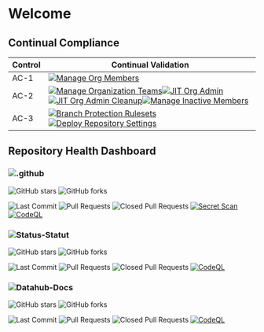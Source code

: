 <!-- markdownlint-disable-file MD013 -->

# Welcome

## Continual Compliance

| Control| Continual Validation|
| --- | --- |
| AC-1 | [![Manage Org Members](https://github.com/fsdh-pfds/.github/actions/workflows/manage-org-members.yml/badge.svg)](https://github.com/fsdh-pfds/.github/actions/workflows/manage-org-members.yml) |                               
| AC-2 | [![Manage Organization Teams](https://github.com/fsdh-pfds/.github/actions/workflows/manage-org-teams.yml/badge.svg)](https://github.com/fsdh-pfds/.github/actions/workflows/manage-org-teams.yml)[![JIT Org Admin](https://github.com/fsdh-pfds/.github/actions/workflows/org-admin-promotion.yml/badge.svg)](https://github.com/fsdh-pfds/.github/actions/workflows/org-admin-promotion.yml)[![JIT Org Admin Cleanup](https://github.com/fsdh-pfds/.github/actions/workflows/org-admin-demotion.yml/badge.svg)](https://github.com/fsdh-pfds/.github/actions/workflows/org-admin-demotion.yml)[![Manage Inactive Members](https://github.com/fsdh-pfds/.github/actions/workflows/manage-org-members-status.yaml/badge.svg)](https://github.com/fsdh-pfds/.github/actions/workflows/manage-org-members-status.yaml) |
| AC-3|[![Branch Protection Rulesets](https://github.com/fsdh-pfds/.github/actions/workflows/manage-org-repo-rulesets.yml/badge.svg)](https://github.com/fsdh-pfds/.github/actions/workflows/manage-org-repo-rulesets.yml)[![Deploy Repository Settings](https://github.com/fsdh-pfds/.github/actions/workflows/manage-org-repo-settings.yaml/badge.svg)](https://github.com/fsdh-pfds/.github/actions/workflows/manage-org-repo-settings.yaml)|


## Repository Health Dashboard

### ![.github](https://github.com/fsdh-pfds/.github)

![GitHub stars](https://img.shields.io/github/stars/fsdh-pfds/.github?style=social)
![GitHub forks](https://img.shields.io/github/forks/fsdh-pfds/.github?style=social)

![Last Commit](https://img.shields.io/github/last-commit/fsdh-pfds/.github) ![Pull Requests](https://img.shields.io/github/issues-pr/fsdh-pfds/.github) ![Closed Pull Requests](https://img.shields.io/github/issues-pr-closed/fsdh-pfds/.github) [![Secret Scan](https://github.com/fsdh-pfds/.github/actions/workflows/secret-scanning.yml/badge.svg)](https://github.com/fsdh-pfds/.github/actions/workflows/secret-scanning.yml) [![CodeQL](https://github.com/fsdh-pfds/.github/actions/workflows/github-code-scanning/codeql/badge.svg)](https://github.com/fsdh-pfds/.github/actions/workflows/github-code-scanning/codeql)

### ![Status-Statut](<[https://github.com/fsdh-pfds/status-statut](https://github.com/fsdh-pfds/status-statut)>)

![GitHub stars](https://img.shields.io/github/stars/fsdh-pfds/status-statut?style=social)
![GitHub forks](https://img.shields.io/github/forks/fsdh-pfds/status-statut?style=social)

![Last Commit](https://img.shields.io/github/last-commit/fsdh-pfds/status-statut) ![Pull Requests](https://img.shields.io/github/issues-pr/fsdh-pfds/status-statut) ![Closed Pull Requests](https://img.shields.io/github/issues-pr-closed/fsdh-pfds/status-statut) [![CodeQL](https://github.com/fsdh-pfds/status-statut/actions/workflows/github-code-scanning/codeql/badge.svg)](https://github.com/fsdh-pfds/status-statut/actions/workflows/github-code-scanning/codeql)

### ![Datahub-Docs](<[https://github.com/fsdh-pfds/datahub-docs](https://github.com/fsdh-pfds/datahub-docs)>)

![GitHub stars](https://img.shields.io/github/stars/fsdh-pfds/datahub-docs?style=social)
![GitHub forks](https://img.shields.io/github/forks/fsdh-pfds/datahub-docs?style=social)

![Last Commit](https://img.shields.io/github/last-commit/fsdh-pfds/datahub-docs) ![Pull Requests](https://img.shields.io/github/issues-pr/fsdh-pfds/datahub-docs) ![Closed Pull Requests](https://img.shields.io/github/issues-pr-closed/fsdh-pfds/datahub-docs) [![CodeQL](https://github.com/fsdh-pfds/.github/actions/workflows/github-code-scanning/codeql/badge.svg)](https://github.com/fsdh-pfds/.github/actions/workflows/github-code-scanning/codeql)
